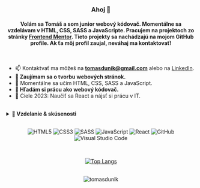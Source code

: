 <h3 align="center">Ahoj 👋</h1>
<h4 align="center">

Volám sa Tomáš a som junior webový kódovač. Momentálne sa vzdelávam v HTML, CSS, SASS a JavaScripte. Pracujem na projektoch zo stránky [Frontend Mentor](https://www.frontendmentor.io/home). Tieto projekty sa nachádzajú na mojom GitHub profile. Ak ťa môj profil zaujal, neváhaj ma kontaktovať!

</h4>
<br/>

- 📫 Kontaktvať ma môžeš na **tomasdunik@gmail.com** alebo na [LinkedIn](https://www.linkedin.com/in/tom%C3%A1%C5%A1-dun%C3%ADk-31101325a/).
- **👀 Zaujímam sa o tvorbu webových stránok.**
- 🌱 Momentálne sa učím HTML, CSS, SASS a JavaScript.
- **💞️ Hľadám si prácu ako webový kódovač.**
- 🥅 Ciele 2023: Naučiť sa React a nájsť si prácu v IT.

<br/>

<details>
  <summary><b>📃 Vzdelanie & skúsenosti</b></summary>

## Vzdelanie

- 📖 **Mechanik počítačových sietí**\
   📆 2007 - 2011\
   📍 **Stredná odborná škola strojnícka**, Považská Bystrica, Slovensko

## Skúsenosti

<img align="right" src="https://img.shields.io/badge/javascript-%23323330.svg?style=flat&logo=javascript&logoColor=%23F7DF1E" />
<img align="right" src="https://img.shields.io/badge/SASS-hotpink.svg?style=flat&logo=SASS&logoColor=white" />
<img align="right" src="https://img.shields.io/badge/css3-%231572B6.svg?style=flat&logo=css3&logoColor=white" />
<img align="right" src="https://img.shields.io/badge/html5-%23E34F26.svg?style=flat&logo=html5&logoColor=white" />

- 👨‍💻 **Webový kódovač - samouk**\
  📆 10/2022 - súčasnosť\
  📍 **Freelancer** - Bratislava, Slovensko

</details>

<br/>

<div align="center">

![HTML5](https://img.shields.io/badge/html5-%23E34F26.svg?style=for-the-badge&logo=html5&logoColor=white)
![CSS3](https://img.shields.io/badge/css3-%231572B6.svg?style=for-the-badge&logo=css3&logoColor=white)
![SASS](https://img.shields.io/badge/SASS-hotpink.svg?style=for-the-badge&logo=SASS&logoColor=white)
![JavaScript](https://img.shields.io/badge/javascript-%23323330.svg?style=for-the-badge&logo=javascript&logoColor=%23F7DF1E)
![React](https://img.shields.io/badge/react-%2320232a.svg?style=for-the-badge&logo=react&logoColor=%2361DAFB)
![GitHub](https://img.shields.io/badge/github-%23121011.svg?style=for-the-badge&logo=github&logoColor=white)
![Visual Studio Code](https://img.shields.io/badge/Visual%20Studio%20Code-0078d7.svg?style=for-the-badge&logo=visual-studio-code&logoColor=white)

<!-- https://github.com/Ileriayo/markdown-badges -->
<br/>

[![Top Langs](https://github-readme-stats.vercel.app/api/top-langs/?username=tomasdunik&layout=compact)](https://github.com/tomasdunik/github-readme-stats)

<br/>

<img src="https://komarev.com/ghpvc/?username=tomasdunik&label=Profile%20views&color=0e75b6&style=flat" alt="tomasdunik" />

</div>
